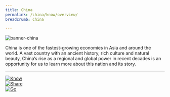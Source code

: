 ```yaml
---
title: China
permalink: /china/know/overview/
breadcrumb: China

---
```



![banner-china](\images\china\CHINA-banner-new.jpg)

China is one of the fastest-growing economies in Asia and around the world. A vast country with an ancient history, rich culture and natural beauty, China’s rise as a regional and global power in recent decades is an opportunity for us to learn more about this nation and its story.

---

<div>
	<div class="row is-multiline">
		<div class="col is-one-third-desktop is-one-third-tablet">
			<a href="/china/know/overview-of-china"><img src="/images/shared/know-icon.png" alt="Know"></a>
		</div>
		<div class="col is-one-third-desktop is-one-third-tablet">
			<a href="/china/share/what-young-people-say/"><img src="/images/shared/share-icon.png" alt="Share"></a>
		</div>
		<div class="col is-one-third-desktop is-one-third-tablet">
			<a href="/china/go/for-students/"><img src="/images/shared/go-icon.png" alt="Go"></a>
		</div>
	</div>
</div>
